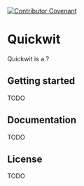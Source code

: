 [![Contributor Covenant](https://img.shields.io/badge/Contributor%20Covenant-2.0-4baaaa.svg)](CODE_OF_CONDUCT.md)

# Quickwit

Quickwit is a ?

## Getting started
TODO

## Documentation
TODO

## License
TODO
